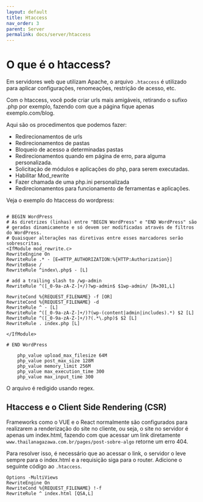 ```yaml
---
layout: default
title: Htaccess
nav_order: 3
parent: Server
permalink: docs/server/htaccess
---
```


# O que é o htaccess?

Em servidores web que utilizam Apache, o arquivo ```.htaccess``` é utilizado para aplicar configurações, renomeações, restrição de acesso, etc.

Com o htaccess, você pode criar urls mais amigáveis, retirando o sufixo .php por exemplo, fazendo com que a página fique apenas exemplo.com/blog.

Aqui são os procedimentos que podemos fazer:

- Redirecionamentos de urls
- Redirecionamentos de pastas
- Bloqueio de acesso a determinadas pastas
- Redirecionamentos quando em página de erro, para alguma personalizada.
- Solicitação de módulos e aplicações do php, para serem executadas.
- Habilitar Mod_rewrite
- Fazer chamada de uma php.ini personalizada
- Redirecionamentos para funcionamento de ferramentas e aplicações.

Veja o exemplo do htaccess do wordpress:

```

# BEGIN WordPress
# As diretrizes (linhas) entre "BEGIN WordPress" e "END WordPress" são
# geradas dinamicamente e só devem ser modificadas através de filtros do WordPress.
# Quaisquer alterações nas diretivas entre esses marcadores serão sobrescritas.
<IfModule mod_rewrite.c>
RewriteEngine On
RewriteRule .* - [E=HTTP_AUTHORIZATION:%{HTTP:Authorization}]
RewriteBase /
RewriteRule ^index\.php$ - [L]

# add a trailing slash to /wp-admin
RewriteRule ^([_0-9a-zA-Z-]+/)?wp-admin$ $1wp-admin/ [R=301,L]

RewriteCond %{REQUEST_FILENAME} -f [OR]
RewriteCond %{REQUEST_FILENAME} -d
RewriteRule ^ - [L]
RewriteRule ^([_0-9a-zA-Z-]+/)?(wp-(content|admin|includes).*) $2 [L]
RewriteRule ^([_0-9a-zA-Z-]+/)?(.*\.php)$ $2 [L]
RewriteRule . index.php [L]

</IfModule>

# END WordPress

    php_value upload_max_filesize 64M
    php_value post_max_size 128M
    php_value memory_limit 256M
    php_value max_execution_time 300
    php_value max_input_time 300

```

O arquivo é redigido usando regex.

## Htaccess e o Client Side Rendering (CSR)

Frameworks como o VUE e o React normalmente são configurados para realizarem a renderização do site no cliente, ou seja, o site no servidor é apenas um index.html, fazendo com que acessar um link diretamente `www.thailanagazawa.com.br/pages/post-sobre-algo` retorne um erro 404.

Para resolver isso, é necessário que ao acessar o link, o servidor o leve sempre para o index.html e a requisição siga para o router. Adicione o seguinte código ao `.htaccess`.

```
Options -MultiViews
RewriteEngine On
RewriteCond %{REQUEST_FILENAME} !-f
RewriteRule ^ index.html [QSA,L]
```